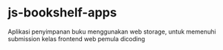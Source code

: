 # js-bookshelf-apps
Aplikasi penyimpanan buku menggunakan web storage, untuk memenuhi submission kelas frontend web pemula dicoding
